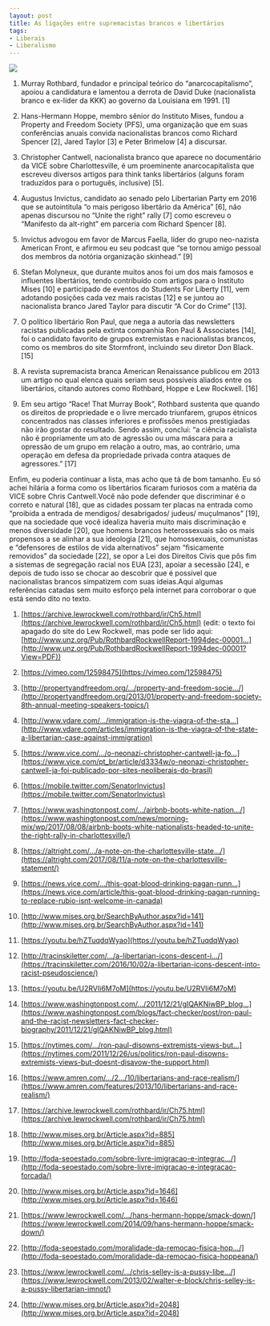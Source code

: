 ```yaml
---
layout: post
title: As ligações entre supremacistas brancos e libertários
tags:
- Liberais
- Liberalismo
---
```


![](https://cdn-images-1.medium.com/max/800/1*CJZF3Lx9bWeTntkbRwHWLg.jpeg)

1. Murray Rothbard, fundador e principal teórico do “anarcocapitalismo”, apoiou a candidatura e lamentou a derrota de David Duke (nacionalista branco e ex-líder da KKK) ao governo da Louisiana em 1991. [1]

2. Hans-Hermann Hoppe, membro sênior do Instituto Mises, fundou a Property and Freedom Society (PFS), uma organização que em suas conferências anuais convida nacionalistas brancos como Richard Spencer [2], Jared Taylor [3] e Peter Brimelow [4] a discursar.

3. Christopher Cantwell, nacionalista branco que aparece no documentário da VICE sobre Charlottesville, é um proeminente anarcocapitalista que escreveu diversos artigos para think tanks libertários (alguns foram traduzidos para o português, inclusive) [5].

4. Augustus Invictus, candidato ao senado pelo Libertarian Party em 2016 que se autointitula “o mais perigoso libertário da América” [6], não apenas discursou no “Unite the right” rally [7] como escreveu o “Manifesto da alt-right” em parceria com Richard Spencer [8].

5. Invictus advogou em favor de Marcus Faella, líder do grupo neo-nazista American Front, e afirmou eu seu podcast que “se tornou amigo pessoal dos membros da notória organização skinhead.” [9]

6. Stefan Molyneux, que durante muitos anos foi um dos mais famosos e influentes libertários, tendo contribuído com artigos para o Instituto Mises [10] e participado de eventos do Students For Liberty [11], vem adotando posições cada vez mais racistas [12] e se juntou ao nacionalista branco Jared Taylor para discutir “A Cor do Crime” [13].

7. O político libertário Ron Paul, que nega a autoria das newsletters racistas publicadas pela extinta companhia Ron Paul & Associates [14], foi o candidato favorito de grupos extremistas e nacionalistas brancos, como os membros do site Stormfront, incluindo seu diretor Don Black. [15]

8. A revista supremacista branca American Renaissance publicou em 2013 um artigo no qual elenca quais seriam seus possíveis aliados entre os libertários, citando autores como Rothbard, Hoppe e Lew Rockwell. [16]

9. Em seu artigo “Race! That Murray Book”, Rothbard sustenta que quando os direitos de propriedade e o livre mercado triunfarem, grupos étnicos concentrados nas classes inferiores e profissões menos prestigiadas não irão gostar do resultado. Sendo assim, conclui: “a ciência racialista não é propriamente um ato de agressão ou uma máscara para a opressão de um grupo em relação a outro, mas, ao contrário, uma operação em defesa da propriedade privada contra ataques de agressores.” [17]

Enfim, eu poderia continuar a lista, mas acho que tá de bom tamanho. Eu só achei hilária a forma como os libertários ficaram furiosos com a matéria da VICE sobre Chris Cantwell.Você não pode defender que discriminar é o correto e natural [18], que as cidades possam ter placas na entrada como “proibida a entrada de mendigos/ desabrigados/ judeus/ muçulmanos” [19], que na sociedade que você idealiza haveria muito mais discriminação e menos diversidade [20], que homens brancos heterossexuais são os mais propensos a se alinhar a sua ideologia [21], que homossexuais, comunistas e “defensores de estilos de vida alternativos” sejam “fisicamente removidos” da sociedade [22], se opor a Lei dos Direitos Civis que pôs fim a sistemas de segregação racial nos EUA [23], apoiar a secessão [24], e depois de tudo isso se chocar ao descobrir que é possível que nacionalistas brancos simpatizem com suas ideias.Aqui algumas referências catadas sem muito esforço pela internet para corroborar o que está sendo dito no texto.

1. [https://archive.lewrockwell.com/rothbard/ir/Ch5.html](https://archive.lewrockwell.com/rothbard/ir/Ch5.html) (edit: o texto foi apagado do site do Lew Rockwell, mas pode ser lido aqui: [http://www.unz.org/Pub/RothbardRockwellReport-1994dec-00001…](http://www.unz.org/Pub/RothbardRockwellReport-1994dec-00001?View=PDF))

2. [https://vimeo.com/12598475](https://vimeo.com/12598475)

3. [http://propertyandfreedom.org/…/property-and-freedom-socie…/](http://propertyandfreedom.org/2013/01/property-and-freedom-society-8th-annual-meeting-speakers-topics/)

4. [http://www.vdare.com/…/immigration-is-the-viagra-of-the-sta…](http://www.vdare.com/articles/immigration-is-the-viagra-of-the-state-a-libertarian-case-against-immigration)

5. [https://www.vice.com/…/o-neonazi-christopher-cantwell-ja-fo…](https://www.vice.com/pt_br/article/d3334w/o-neonazi-christopher-cantwell-ja-foi-publicado-por-sites-neoliberais-do-brasil)

6. [https://mobile.twitter.com/SenatorInvictus](https://mobile.twitter.com/SenatorInvictus)

7. [https://www.washingtonpost.com/…/airbnb-boots-white-nation…/](https://www.washingtonpost.com/news/morning-mix/wp/2017/08/08/airbnb-boots-white-nationalists-headed-to-unite-the-right-rally-in-charlottesville/)

8. [https://altright.com/…/a-note-on-the-charlottesville-state…/](https://altright.com/2017/08/11/a-note-on-the-charlottesville-statement/)

9. [https://news.vice.com/…/this-goat-blood-drinking-pagan-runn…](https://news.vice.com/article/this-goat-blood-drinking-pagan-running-to-replace-rubio-isnt-welcome-in-canada)

10. [http://www.mises.org.br/SearchByAuthor.aspx?id=141](http://www.mises.org.br/SearchByAuthor.aspx?id=141)

11. [https://youtu.be/hZTuqdqWyao](https://youtu.be/hZTuqdqWyao)

12. [http://tracinskiletter.com/…/a-libertarian-icons-descent-i…/](https://tracinskiletter.com/2016/10/02/a-libertarian-icons-descent-into-racist-pseudoscience/)

13. [https://youtu.be/U2RVIi6M7oM](https://youtu.be/U2RVIi6M7oM)

14. [https://www.washingtonpost.com/…/2011/12/21/gIQAKNiwBP_blog…](https://www.washingtonpost.com/blogs/fact-checker/post/ron-paul-and-the-racist-newsletters-fact-checker-biography/2011/12/21/gIQAKNiwBP_blog.html)

15. [https://nytimes.com/…/ron-paul-disowns-extremists-views-but…](https://nytimes.com/2011/12/26/us/politics/ron-paul-disowns-extremists-views-but-doesnt-disavow-the-support.html)

16. [https://www.amren.com/…/2…/10/libertarians-and-race-realism/](https://www.amren.com/features/2013/10/libertarians-and-race-realism/)

17. [https://archive.lewrockwell.com/rothbard/ir/Ch75.html](https://archive.lewrockwell.com/rothbard/ir/Ch75.html)

18. [http://www.mises.org.br/Article.aspx?id=885](http://www.mises.org.br/Article.aspx?id=885)

19. [http://foda-seoestado.com/sobre-livre-imigracao-e-integrac…/](http://foda-seoestado.com/sobre-livre-imigracao-e-integracao-forcada/)

20. [http://www.mises.org.br/Article.aspx?id=1646](http://www.mises.org.br/Article.aspx?id=1646)

21. [https://www.lewrockwell.com/…/hans-hermann-hoppe/smack-down/](https://www.lewrockwell.com/2014/09/hans-hermann-hoppe/smack-down/)

22. [http://foda-seoestado.com/moralidade-da-remocao-fisica-hop…/](http://foda-seoestado.com/moralidade-da-remocao-fisica-hoppeana/)

23. [https://www.lewrockwell.com/…/chris-selley-is-a-pussy-libe…/](https://www.lewrockwell.com/2013/02/walter-e-block/chris-selley-is-a-pussy-libertarian-imnot/)

24. [http://www.mises.org.br/Article.aspx?id=2048](http://www.mises.org.br/Article.aspx?id=2048)
